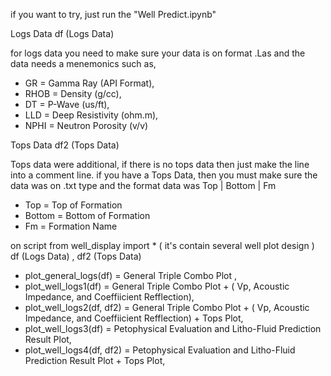 if you want to try, just run the "Well Predict.ipynb"

Logs Data 
df (Logs Data) 

for logs data you need to make sure your data is on format .Las 
and the data needs a menemonics such as,

- GR   = Gamma Ray (API Format),
- RHOB = Density   (g/cc),
- DT   = P-Wave    (us/ft),
- LLD  = Deep Resistivity  (ohm.m),
- NPHI = Neutron Porosity  (v/v)

Tops Data
df2 (Tops Data)

Tops data were additional, if there is no tops data then just make the line into a comment line.
if you have a Tops Data, then you must make sure the data was on .txt type and the format data was
Top  |  Bottom | Fm

- Top      = Top of Formation
- Bottom   = Bottom of Formation
- Fm       = Formation Name

on script 
from well_display import * ( it's contain several well plot design )
df (Logs Data) , df2 (Tops Data)

- plot_general_logs(df)    = General Triple Combo Plot ,
- plot_well_logs1(df)      = General Triple Combo Plot + ( Vp, Acoustic Impedance, and Coeffiicient Refflection),
- plot_well_logs2(df, df2) = General Triple Combo Plot + ( Vp, Acoustic Impedance, and Coeffiicient Refflection) + Tops Plot,
- plot_well_logs3(df)      = Petophysical Evaluation and Litho-Fluid Prediction Result Plot,
- plot_well_logs4(df, df2) = Petophysical Evaluation and Litho-Fluid Prediction Result Plot + Tops Plot,
